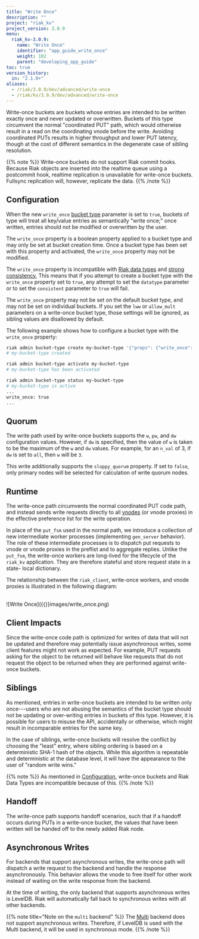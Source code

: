 ```yaml
---
title: "Write Once"
description: ""
project: "riak_kv"
project_version: 3.0.9
menu:
  riak_kv-3.0.9:
    name: "Write Once"
    identifier: "app_guide_write_once"
    weight: 102
    parent: "developing_app_guide"
toc: true
version_history:
  in: "2.1.0+"
aliases:
  - /riak/3.0.9/dev/advanced/write-once
  - /riak/kv/3.0.9/dev/advanced/write-once
---
```


[glossary vnode]: {{<baseurl>}}riak/kv/3.0.9/learn/glossary/#vnode
[bucket type]: {{<baseurl>}}riak/kv/3.0.9/developing/usage/bucket-types
[Riak data types]: {{<baseurl>}}riak/kv/3.0.9/developing/data-types
[strong consistency]: {{<baseurl>}}riak/kv/3.0.9/developing/app-guide/strong-consistency

Write-once buckets are buckets whose entries are intended to be written exactly once and never updated or overwritten. Buckets of this type circumvent the normal "coordinated PUT" path, which would otherwise result in a read on the coordinating vnode before the write. Avoiding coordinated PUTs results in higher throughput and lower PUT latency, though at the cost of different semantics in the degenerate case of sibling resolution.

{{% note %}}
Write-once buckets do not support Riak commit hooks.  Because Riak objects are
inserted into the realtime queue using a postcommit hook, realtime replication
is unavailable for write-once buckets.  Fullsync replication will, however,
replicate the data.
{{% /note %}}

## Configuration

When the new `write_once` [bucket type][bucket type] parameter is set to
`true`, buckets of type will treat all key/value entries as semantically "write
once;" once written, entries should not be modified or overwritten by the user.

The `write_once` property is a boolean property applied to a bucket type and
may only be set at bucket creation time. Once a bucket type has been set with
this property and activated, the `write_once` property may not be modified.

The `write_once` property is incompatible with [Riak data types][Riak data types]
and [strong consistency][strong consistency], This means that if you attempt
to create a bucket type with the `write_once` property set to `true`, any
attempt to set the `datatype` parameter or to set the `consistent` parameter
to `true` will fail.

The `write_once` property may not be set on the default bucket type, and may
not be set on individual buckets. If you set the `lww` or `allow_mult`
parameters on a write-once bucket type, those settings will be ignored, as
sibling values are disallowed by default.

The following example shows how to configure a bucket type with the
`write_once` property:

```bash
riak admin bucket-type create my-bucket-type '{"props": {"write_once": true}}'
# my-bucket-type created

riak admin bucket-type activate my-bucket-type
# my-bucket-type has been activated

riak admin bucket-type status my-bucket-type
# my-bucket-type is active
...
write_once: true
...
```

## Quorum

The write path used by write-once buckets supports the `w`, `pw`, and `dw`
configuration values. However, if `dw` is specified, then the value of `w` is
taken to be the maximum of the `w` and `dw` values. For example, for an `n_val`
of 3, if `dw` is set to `all`, then `w` will be `3`.

This write additionally supports the `sloppy_quorum` property. If set to
`false`, only primary nodes will be selected for calculation of write quorum
nodes.

## Runtime

The write-once path circumvents the normal coordinated PUT code path, and
instead sends write requests directly to all [vnodes][glossary vnode] (or
vnode proxies) in the effective preference list for the write operation.

In place of the `put_fsm` used in the normal path, we introduce a collection of
new intermediate worker processes (implementing `gen_server` behavior). The
role of these intermediate processes is to dispatch put requests to vnode or
vnode proxies in the preflist and to aggregate replies. Unlike the `put_fsm`,
the write-once workers are long-lived for the lifecycle of the `riak_kv`
application. They are therefore stateful and store request state in a state-
local dictionary.

The relationship between the `riak_client`, write-once workers, and vnode
proxies is illustrated in the following diagram:

<br>
![Write Once]({{<baseurl>}}images/write_once.png)
<br>

## Client Impacts

Since the write-once code path is optimized for writes of data that will not
be updated and therefore may potentially issue asynchronous writes, some
client features might not work as expected.  For example, PUT requests asking
for the object to be returned will behave like requests that do not
request the object to be returned when they are performed against write-once
buckets.


## Siblings

As mentioned, entries in write-once buckets are intended to be written only
once---users who are not abusing the semantics of the bucket type should not be
updating or over-writing entries in buckets of this type. However, it is
possible for users to misuse the API, accidentally or otherwise, which might
result in incomparable entries for the same key.

In the case of siblings, write-once buckets will resolve the conflict by
choosing the "least" entry, where sibling ordering is based on a deterministic
SHA-1 hash of the objects. While this algorithm is repeatable and deterministic
at the database level, it will have the appearance to the user of "random write
wins."

{{% note %}}
As mentioned in [Configuration](#configuration), write-once buckets and Riak
Data Types are incompatible because of this.
{{% /note %}}


## Handoff

The write-once path supports handoff scenarios, such that if a handoff occurs
during PUTs in a write-once bucket, the values that have been written will be
handed off to the newly added Riak node.

## Asynchronous Writes

For backends that support asynchronous writes, the write-once path will
dispatch a write request to the backend and handle the response
asynchronously. This behavior allows the vnode to free itself for other work
instead of waiting on the write response from the backend.

At the time of writing, the only backend that supports asynchronous writes is
LevelDB. Riak will automatically fall back to synchronous writes with all other
backends.

{{% note title="Note on the `multi` backend" %}}
The [Multi]({{<baseurl>}}riak/kv/3.0.9/setup/planning/backend/multi) backend does not
support asynchronous writes. Therefore, if LevelDB is used with the Multi
backend, it will be used in synchronous mode.
{{% /note %}}




